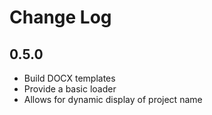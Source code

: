 # Change Log

## 0.5.0
* Build DOCX templates
* Provide a basic loader
* Allows for dynamic display of project name
